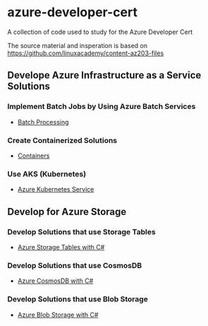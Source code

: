 # azure-developer-cert
A collection of code used to study for the Azure Developer Cert

The source material and insperation is based on <https://github.com/linuxacademy/content-az203-files>

## Develope Azure Infrastructure as a Service Solutions

### Implement Batch Jobs by Using Azure Batch Services
* [Batch Processing](https://github.com/DRpandaMD/azure-developer-cert/tree/master/IaaS/batch)

### Create Containerized Solutions 
* [Containers](https://github.com/DRpandaMD/azure-developer-cert/tree/master/IaaS/Docker)

### Use AKS (Kubernetes)
* [Azure Kubernetes Service](https://github.com/DRpandaMD/azure-developer-cert/tree/master/IaaS/Kubernetes)


## Develop for Azure Storage

### Develop Solutions that use Storage Tables

* [Azure Storage Tables with C#](/Storage/Storage-Tables)


### Develop Solutions that use CosmosDB

* [Azure CosmosDB with C#](/Storage/CosmosDB/)


### Develop Solutions that use Blob Storage

* [Azure Blob Storage with C#](/Storage/Blob-Storage)